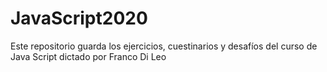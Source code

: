 # JavaScript2020
Este repositorio guarda los ejercicios, cuestinarios y desafíos del curso de Java Script dictado por Franco Di Leo
